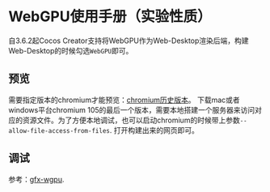# WebGPU使用手册（实验性质）

自3.6.2起Cocos Creator支持将WebGPU作为Web-Desktop渲染后端，构建Web-Desktop的时候勾选`WebGPU`即可。

## 预览

需要指定版本的chromium才能预览：[chromium历史版本](https://vikyd.github.io/download-chromium-history-version/#/)。
下载mac或者windows平台chromium 105的最后一个版本，需要本地搭建一个服务器来访问对应的资源文件。为了方便本地调试，也可以启动chromium的时候带上参数`--allow-file-access-from-files`. 打开构建出来的网页即可。

## 调试

参考：[gfx-wgpu](https://github.com/cocos/cocos-engine/tree/v3.6.2/native/cocos/renderer/gfx-wgpu).

